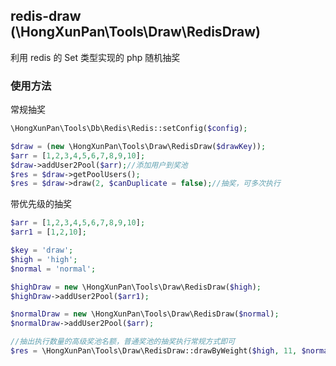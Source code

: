 ## redis-draw (\HongXunPan\Tools\Draw\RedisDraw)

利用 redis 的 Set 类型实现的 php 随机抽奖

### 使用方法

常规抽奖

```php
\HongXunPan\Tools\Db\Redis\Redis::setConfig($config);

$draw = (new \HongXunPan\Tools\Draw\RedisDraw($drawKey));
$arr = [1,2,3,4,5,6,7,8,9,10];
$draw->addUser2Pool($arr);//添加用户到奖池
$res = $draw->getPoolUsers();
$res = $draw->draw(2, $canDuplicate = false);//抽奖，可多次执行 

```

带优先级的抽奖

```php
$arr = [1,2,3,4,5,6,7,8,9,10];
$arr1 = [1,2,10];

$key = 'draw';
$high = 'high';
$normal = 'normal';

$highDraw = new \HongXunPan\Tools\Draw\RedisDraw($high);
$highDraw->addUser2Pool($arr1);

$normalDraw = new \HongXunPan\Tools\Draw\RedisDraw($normal);
$normalDraw->addUser2Pool($arr);

//抽出执行数量的高级奖池名额，普通奖池的抽奖执行常规方式即可
$res = \HongXunPan\Tools\Draw\RedisDraw::drawByWeight($high, 11, $normal, false);
```